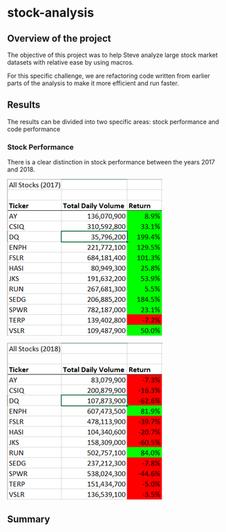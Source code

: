 # stock-analysis

## Overview of the project

The objective of this project was to help Steve analyze large stock market datasets with relative ease by using macros. 

For this specific challenge, we are refactoring code written from earlier parts of the analysis to make it more efficient and run faster. 

## Results

The results can be divided into two specific areas: stock performance and code performance

### Stock Performance

There is a clear distinction in stock performance between the years 2017 and 2018.

![Analysis_images](Resources/2017_stock_analysis.PNG)

![Analysis_images](Resources/2018_stock_analysis.PNG)

## Summary

